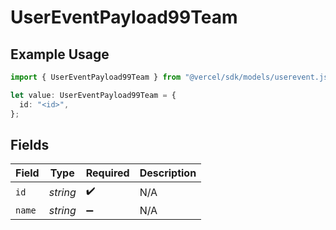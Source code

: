 # UserEventPayload99Team

## Example Usage

```typescript
import { UserEventPayload99Team } from "@vercel/sdk/models/userevent.js";

let value: UserEventPayload99Team = {
  id: "<id>",
};
```

## Fields

| Field              | Type               | Required           | Description        |
| ------------------ | ------------------ | ------------------ | ------------------ |
| `id`               | *string*           | :heavy_check_mark: | N/A                |
| `name`             | *string*           | :heavy_minus_sign: | N/A                |